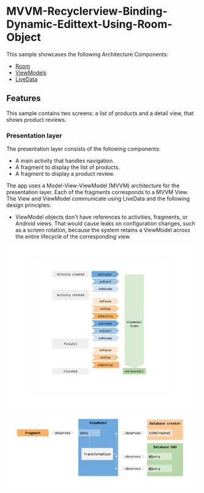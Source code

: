 MVVM-Recyclerview-Binding-Dynamic-Edittext-Using-Room-Object
===================================

This sample showcases the following Architecture Components:

* [Room](https://developer.android.com/topic/libraries/architecture/room.html)
* [ViewModels](https://developer.android.com/reference/android/arch/lifecycle/ViewModel.html)
* [LiveData](https://developer.android.com/reference/android/arch/lifecycle/LiveData.html)

## Features

This sample contains two screens: a list of products and a detail view, that shows product reviews.

### Presentation layer

The presentation layer consists of the following components:
 * A main activity that handles navigation.
* A fragment to display the list of products.
* A fragment to display a product review.

The app uses a Model-View-ViewModel (MVVM) architecture for the presentation layer. Each of the fragments corresponds to a MVVM View. The View and ViewModel communicate  using LiveData and the following design principles:

* ViewModel objects don't have references to activities, fragments, or Android views. That would cause leaks on configuration changes, such as a screen rotation, because the system retains a ViewModel across the entire lifecycle of the corresponding view.



![ViewModel Diagram](docs/images/VM_diagram.png?raw=true "ViewModel Diagram")

![ViewModel Subscriptions diagram](docs/images/VM_subscriptions.png?raw=true "ViewModel Subscriptions diagram")


